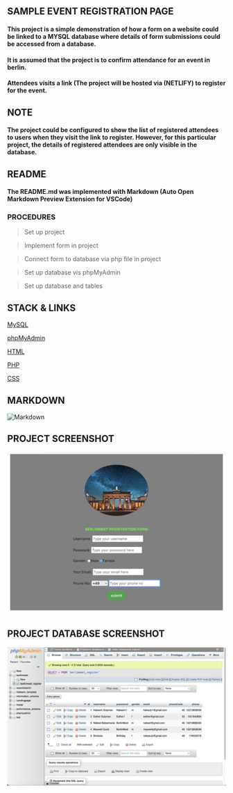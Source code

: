 
## SAMPLE EVENT REGISTRATION PAGE

#### This project is a simple demonstration of how a form on a website could be linked to a MYSQL database where details of form submissions could be accessed from a database. 

#### It is assumed that the project is to confirm attendance for an event in berlin.

#### Attendees visits a link (The project will be hosted via (NETLIFY) to register for the event.

## NOTE
#### The project could be configured to show the list of registered attendees to users when they visit the link to register. However, for this particular project, the details of registered attendees are only visible in the database.

## README
#### The README.md was implemented with Markdown (Auto Open Markdown Preview Extension for VSCode)

### PROCEDURES
> Set up project

> Implement form in project

> Connect form to database via php file in project

> Set up database vis phpMyAdmin

> Set up database and tables

## STACK & LINKS

[MySQL](https://dev.mysql.com/doc/apis-php/en/apis-php-introduction.html "MySQL")

[phpMyAdmin](https://www.phpmyadmin.net/ "phpMyAdmin")

[HTML](https://www.php.net/ "HTML")

[PHP](https://html.com/ "PHP")

[CSS](https://css-tricks.com/ "CSS")

## MARKDOWN
![Markdown](https://markdown-here.com/img/icon256.png "markdown")



## PROJECT SCREENSHOT
<div class="row py-5 justify-content-center">
          <img src="assets/img/projectscreenshot.jpeg" class="image img-fluid rounded-circle" alt="Responsive image" />
        </div>

## PROJECT DATABASE SCREENSHOT
<div class="row py-5 justify-content-center">
          <img src="assets/img/projectdatabasescreenshot.jpeg" class="image img-fluid rounded-circle" alt="Responsive image" />
        </div>

